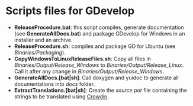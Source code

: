 # Scripts files for GDevelop

-   **ReleaseProcedure.bat**: this script compiles, generate documentation (see **GenerateAllDocs.bat**) and package GDevelop for Windows in an installer and an archive.
-   **ReleaseProcedure.sh**: compiles and package GD for Ubuntu (see _Binaries/Packaging_).
-   **CopyWindowsToLinuxReleaseFiles.sh**: Copy all files in _Binaries/Output/Release_Windows_ to _Binaries/Output/Release_Linux_. Call it after any change in _Binaries/Output/Release_Windows_.
-   **GenerateAllDocs.[bat|sh]**: Call doxygen and yuidoc to generate all documentations into _docs_ folder.
-   **ExtractTranslations.[bat|sh]**: Create the _source.pot_ file containing the strings to be translated using [Crowdin](https://crowdin.com/project/gdevelop).
